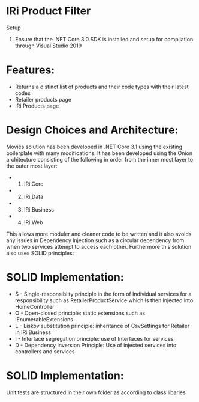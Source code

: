 IRi Product Filter
=======================================

Setup
1) Ensure that the .NET Core 3.0 SDK is installed and setup for compilation through Visual Studio 2019

# Features:
* Returns a distinct list of products and their code types with their latest codes
* Retailer products page
* IRi Products page

# Design Choices and Architecture:

Movies solution has been developed in .NET Core 3.1 using the existing boilerplate with many modifications. It has been developed using the Onion architecture consisting of the following in order from the inner most layer to the outer most layer:

* 1) IRi.Core
* 2) IRi.Data
* 3) IRi.Business
* 4) IRi.Web

This allows more moduler and cleaner code to be written and it also avoids any issues in Dependency Injection such as a circular dependency from when two services attempt to access each other. Furthermore this solution also uses SOLID principles:

# SOLID Implementation:
* S - Single-responsiblity principle in the form of Individual services for a responsibility such as RetailerProductService which is then injected into HomeController
* O - Open-closed principle: static extensions such as IEnumerableExtensions
* L - Liskov substitution principle: inheritance of CsvSettings for Retailer in IRi.Business
* I - Interface segregation principle: use of Interfaces for services
* D - Dependency Inversion Principle: Use of injected services into controllers and services


# SOLID Implementation:
Unit tests are structured in their own folder as according to class libaries